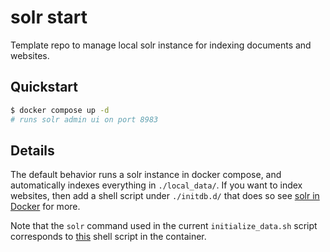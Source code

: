 # solr start

Template repo to manage local solr instance for indexing documents and websites.

## Quickstart

```bash
$ docker compose up -d
# runs solr admin ui on port 8983
```

## Details

The default behavior runs a solr instance in docker compose, and automatically indexes everything
in `./local_data/`. If you want to index websites, then add a shell script under `./initdb.d/` that
does so see [solr in Docker](https://solr.apache.org/guide/solr/latest/deployment-guide/solr-in-docker.html#loading-your-own-data) for more.

Note that the `solr` command used in the current `initialize_data.sh` script corresponds to
[this](https://github.com/apache/solr/blob/main/solr/bin/solr) shell script in the container.
